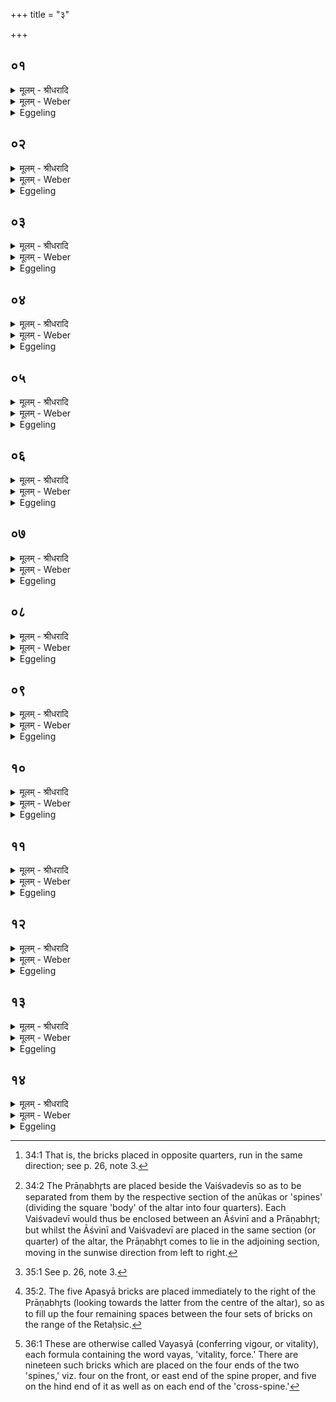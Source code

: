 +++
title = "३"

+++


## ०१
<details><summary>मूलम् - श्रीधरादि</summary>

अ᳘थ प्राणभृ᳘त ऽउ᳘पदधाति॥  
(त्ये) एतद्वै᳘ देवा᳘ ऽअब्रुवंश्चेत᳘यध्वमि᳘ति चि᳘तिमिच्छते᳘ति वाव त᳘दब्रुवंस्ते᳘ चेत᳘यमाना व्वायु᳘मेव चि᳘तिमपश्यंस्ता᳘मस्मिन्नदधुस्त᳘थै᳘वास्मिन्नय᳘मेत᳘द्दधाति॥
</details>

<details><summary>मूलम् - Weber</summary>

अ᳘थ प्राणभृ᳘त उ᳘पदधाति॥  
एतद्वै᳘ देवा᳘ अब्रुवंश्चेत᳘यध्वमि᳘ति चि᳘तिमिछते᳘ति वाव त᳘दब्रुवंस्ते᳘ चेत᳘यमाना वायु᳘मेव चि᳘तिमपश्यंस्ता᳘मस्मिन्नदधुस्त᳘थैॗवास्मिन्नय᳘मेत᳘द्दधाति॥
</details>

<details><summary>Eggeling</summary>

1. He then lays down the Prāṇabhr̥t (bricks). For at that time the gods said, 'Meditate ye!' whereby, doubtless, they meant to say, 'Seek ye a layer!' Whilst meditating, they saw even that layer, the wind: they put it into that (fire-altar), and in like manner does he (the priest) now put it therein.
</details>

## ०२
<details><summary>मूलम् - श्रीधरादि</summary>

प्राणभृ᳘त ऽउ᳘पदधाति॥  
प्राणो वै᳘ व्वायु᳘र्व्वायु᳘मे᳘वास्मिन्नेत᳘द्दधाति रेतःसि᳘चोर्व्वे᳘लयेमे वै᳘ रेतःसि᳘चावनयो᳘स्त᳘द्वायुं᳘ दधाति त᳘स्मादन᳘योर्व्वायुः᳘ सर्व्व᳘त ऽउ᳘पदधाति सर्व्व᳘तस्त᳘द्वायुं᳘ दधाति त᳘स्मात्सर्व्व᳘तो व्वायुः᳘ सर्व्व᳘तः समी᳘चीः सर्व्व᳘तस्त᳘त्सम्य᳘ञ्चं व्वायुं᳘ दधाति त᳘स्मात्सर्व्व᳘तः सम्य᳘ङ्भूत्वा स᳘र्व्वाभ्यो दिग्भ्यो᳘ व्वाति दि᳘श्या ऽअनू᳘पदधाति दिक्षु त᳘द्वायुं᳘ दधाति त᳘स्मात्स᳘र्व्वासु दिक्षु᳘ व्वायुः[[!!]]॥
</details>

<details><summary>मूलम् - Weber</summary>

प्राणभृ᳘त उ᳘पदधाति॥  
प्राणो वै᳘ वायु᳘र्वायु᳘मेॗवास्मिन्नेत᳘द्दधाति रेतःसि᳘चोर्वे᳘लयेमे वै᳘ रेतःसि᳘चावनयो᳘स्त᳘द्वायुं᳘ दधाति त᳘स्मादन᳘योर्वायुः᳘ सर्वत उ᳘पदधाति सर्व᳘तस्त᳘द्वायुं᳘ दधाति त᳘स्मात्सर्व᳘तो वायुः᳘ सर्व᳘तः समी᳘चीः सर्व᳘तस्त᳘त्सम्य᳘ञ्चं वायुं᳘ दधाति त᳘स्मात्सर्व᳘तः सम्य᳘ङ्भूत्वा स᳘र्वाभ्यो दिग्भ्यो᳘ वाति दि᳘श्या अनू᳘पदधाति दिक्षु त᳘द्वायुं᳘ दधाति त᳘स्मात्स᳘र्वासु दिक्षु᳘ वायुः᳟॥
</details>

<details><summary>Eggeling</summary>

2. He lays down the Prāṇabhr̥ts,--wind, doubtless, is breath: it is wind (air) he thus bestows Upon him (Agni). On the range of the Retaḥsic (they are placed); for the Retaḥsic are these two (worlds): it is within these two (worlds) that he thus places the wind; whence there is wind within these two (worlds).

 He places them on every side: he thus places wind on all sides, whence the wind is everywhere. [He places them so as] on every side to run in the same direction [^egg_87]: he thus makes the wind everywhere (to blow) in the same direction, whence, having become united, it blows from all quarters in the same direction. He lays them down alongside of the regional (bricks) [^egg_88]: he thereby places the wind in the regions, whence there is wind in all the regions.

[^egg_87]: 34:1 That is, the bricks placed in opposite quarters, run in the same direction; see p. 26, note 3.

[^egg_88]: 34:2 The Prāṇabhr̥ts are placed beside the Vaiśvadevīs so as to be separated from them by the respective section of the anūkas or 'spines' (dividing the square 'body' of the altar into four quarters). Each Vaiśvadevī would thus be enclosed between an Āśvinī and a Prāṇabhr̥t; but whilst the Āśvinī and Vaiśvadevī are placed in the same section (or quarter) of the altar, the Prāṇabhr̥t comes to lie in the adjoining section, moving in the sunwise direction from left to right.
</details>

## ०३
<details><summary>मूलम् - श्रीधरादि</summary>

(र्य᳘) य᳘द्वेव᳘ प्राणभृ᳘त ऽउपद᳘धाति॥  
(त्या᳘) आ᳘स्वे᳘वैत᳘त्प्रजा᳘सु प्राणा᳘न्दधाति ता ऽअ᳘नन्तर्हिता व्वैश्वदेवी᳘भ्य ऽउ᳘पदधात्य᳘नन्तर्हितांस्त᳘त्प्रजा᳘भ्यः प्राणा᳘न्दधाति प्राणं᳘ मे पाह्यपानं᳘ मे᳘ पाहि व्व्यानं᳘ मे पाहि च᳘क्षुर्म ऽउर्व्व्या व्वि᳘भाहि श्रो᳘त्रं मे श्लोकये᳘त्येता᳘ने᳘वास्वेत᳘त्कॢप्ता᳘न्प्राणा᳘न्दधाति॥
</details>

<details><summary>मूलम् - Weber</summary>

य᳘द्वेव᳘ प्राणभृ᳘त उपद᳘धाति॥  
आॗस्वेॗवैत᳘त्प्रजा᳘सु प्राणा᳘न्दधाति ता अ᳘नन्तर्हिता वैश्वदेवी᳘भ्य उ᳘पदधात्य᳘नन्तर्हितांस्त᳘त्प्रजा᳘भ्यः प्राणा᳘न्दधाति प्राण᳘म् मे पाह्यपान᳘म् मे᳘ पाहि व्यान᳘म् मे पाहि च᳘क्षुर्म उर्व्या बि᳘भाहि श्रो᳘त्रम् मे श्लोकये᳘त्येता᳘नेॗवास्वेत᳘त्कॢप्ता᳘न्प्राणा᳘न्दधाति॥
</details>

<details><summary>Eggeling</summary>

3. And, again, as to why he lays down the Prāṇabhr̥ts;--it is that he thereby bestows vital airs on these creatures. He places them so as not to be separated from the Vaiśvadevīs: he thereby bestows vital airs not separated from the creatures. [He lays them down with, Vāj. S. XIV, 8], 'Preserve mine up-breathing! Preserve my down-breathing! Preserve my through-breathing! Make mine eye shine far and wide! Make mine ear resound!' He thereby bestows on them properly constituted vital airs.
</details>

## ०४
<details><summary>मूलम् - श्रीधरादि</summary>

(त्य᳘) अ᳘थाप᳘स्या ऽउ᳘पदधाति॥  
(त्ये) एतद्वै᳘ देवा᳘ ऽअब्रुवंश्चेत᳘यध्वमि᳘ति चि᳘तिमिच्छते᳘ति वाव त᳘दब्रुवंस्ते᳘ चेत᳘यमाना व्वृ᳘ष्टिमेव चि᳘तिमपश्यंस्ता᳘मस्मिन्नदधुस्त᳘थै᳘वास्मिन्नय᳘मेत᳘द्दधाति॥
</details>

<details><summary>मूलम् - Weber</summary>

अ᳘थापॗस्या उ᳘पदधाति॥  
एतद्वै᳘ देवा᳘ अब्रुवंश्चेत᳘यध्वमि᳘ति चि᳘तिमिछते᳘ति वाव त᳘दब्रुवंस्ते᳘ चेत᳘यमाना वृ᳘ष्टिमेव चि᳘तिमपश्यंस्ता᳘मस्मिन्नदधुस्त᳘थैॗवास्मिन्नय᳘मेत᳘द्दधाति॥
</details>

<details><summary>Eggeling</summary>

4. He then lays down the Apasyā (bricks). For the gods, at that time, spake, 'Meditate ye!' whereby, doubtless, they meant to say, 'Seek ye a layer!' Whilst meditating, they saw even that layer, rain:

they put it into that (fire-altar) and in like manner does he now put it therein.
</details>

## ०५
<details><summary>मूलम् - श्रीधरादि</summary>

(त्य) अप᳘स्या ऽउ᳘पदधाति॥  
(त्या᳘) आ᳘पो वै व्वृ᳘ष्टिर्वृ᳘ष्टिमे᳘वास्मिन्नेत᳘द्दधाति रेतःसि᳘चोर्व्वे᳘लयेमे वै᳘ रेतःसि᳘चावन᳘योस्तद्वृ᳘ष्टिं दधाति त᳘स्मादन᳘योर्व्वर्षति सर्व्व᳘त ऽउ᳘पदधाति सर्व्व᳘तस्तद्वृ᳘ष्टिं दधाति त᳘स्मात्सर्व्व᳘तो व्वर्षति सर्व्व᳘तः समी᳘चीः सर्व्व᳘तस्त᳘त्समी᳘चीं व्वृ᳘ष्टिं दधाति त᳘स्मात्सर्व्व᳘तः सम्य᳘ङ्भूत्वा स᳘र्व्वाभ्यो दिग्भ्यो᳘ व्वर्षति व्वाय᳘व्या ऽअनू᳘पदधाति व्वायौ तद्वृ᳘ष्टिं दधाति त᳘स्माद्यां दि᳘शं व्वायुरे᳘ति तां[[!!]] दि᳘शं व्वृ᳘ष्टिर᳘न्वेति॥
</details>

<details><summary>मूलम् - Weber</summary>

अपॗस्या उ᳘पदधाति॥  
आ᳘पो वै वृ᳘ष्टिर्वृ᳘ष्टिमेॗवास्मिन्नेत᳘द्दधाति रेतःसि᳘चोर्वे᳘लयेमे वै᳘ रेतःसि᳘चावन᳘योस्तद्वृ᳘ष्टिं दधाति त᳘स्मादन᳘योर्वर्षति सर्व᳘त उ᳘पदधाति सर्व᳘तस्तद्वृ᳘ष्टिं दधाति त᳘स्मात्सर्व᳘तो वर्षति सर्व᳘तः समी᳘चीः सर्व᳘तस्त᳘मी᳘चीं वृ᳘ष्टिं दधाति त᳘स्मात्सर्व᳘तः सम्य᳘ङ्भूत्वा स᳘र्वाभ्यो दिग्भ्यो᳘ वर्षति वायॗव्या अनू᳘पदधाति वायौ तद्वृ᳘ष्टिं दधाति त᳘स्माद्यां दि᳘शं वायुरे᳘ति तां᳘ दिशं वृ᳘ष्टिर᳘न्वेति॥
</details>

<details><summary>Eggeling</summary>

5. He put on the Apasyās; for rain is water (ap); it is rain he thereby puts into it (the altar; or into him, Agni). On the range of the Retaḥsic (he places them), for, the Retaḥsic being these two (worlds), it is on these two (worlds) that he thereby bestows rain, whence it rains therein. He places them on every side: he thus puts rain everywhere, whence it rains everywhere. [He places them] so as everywhere to run in the same direction [^egg_89]: he thereby bestows rain (falling) everywhere in the same direction, whence the rain falls everywhere, and from all quarters, in the same direction. He places them alongside of those referring to the wind [^egg_90]: he thereby puts rain into the wind, whence rain follows to whatever quarter the wind goes.

[^egg_89]: 35:1 See p. 26, note 3.

[^egg_90]: 35:2. The five Apasyā bricks are placed immediately to the right of the Prāṇabhr̥ts (looking towards the latter from the centre of the altar), so as to fill up the four remaining spaces between the four sets of bricks on the range of the Retaḥsic.
</details>

## ०६
<details><summary>मूलम् - श्रीधरादि</summary>

य᳘द्वे᳘वाप᳘स्या ऽउपद᳘धाति॥  
(त्ये᳘) ए᳘ष्वे᳘वैत᳘त्प्राणे᳘ष्वपो᳘ दधाति ता ऽअ᳘नन्तर्हिताः प्राणभृ᳘द्भ्य ऽउ᳘पदधात्य᳘नन्तर्हितास्त᳘त्प्राणे᳘भ्यो ऽपो᳘ दधात्य᳘थो ऽअ᳘न्नं वा ऽआपो᳘ ऽनन्तर्हितं त᳘त्प्राणेभ्यो᳘ ऽन्नं दधात्यपः᳘ पिन्वौ᳘षधीर्जिन्व द्विपा᳘दव च᳘तुष्पात्पाहि दिवो व्वृ᳘ष्टिमे᳘रये᳘त्येता᳘ ऽए᳘वैष्वेत᳘त्कॢप्ता᳘ ऽअपो᳘ दधाति॥
</details>

<details><summary>मूलम् - Weber</summary>

य᳘द्वेॗवापॗस्या उपद᳘धाति॥  
एॗष्वेॗवैत᳘त्प्राणे᳘ष्वपो᳘ दधाति ता अ᳘न्तर्हिताः प्राणभृ᳘द्भ्य उ᳘पदधात्य᳘नन्तर्हितास्त᳘त्प्राणे᳘भ्यो ऽपो᳘ दधात्य᳘थो अ᳘न्नं वा आपो᳘ ऽनन्तर्हितं त᳘त्प्राणेभ्यो᳘ ऽन्नं दधात्यपः᳘ पिन्वौ᳘षधीर्जिन्व द्विपा᳘दव च᳘तुष्पात्पाहि दिवो वृ᳘ष्टिमे᳘रये᳘त्येता᳘ एॗवैष्वेत᳘त्कॢप्ता᳘ अपो᳘ दधाति॥
</details>

<details><summary>Eggeling</summary>

6. And, again, as to why he lays down Apasyās,--he thereby puts water into the vital airs. He places them so as not to be separated from the Prāṇabhr̥ts: he thus places the water so as not to be separate from the vital airs. Moreover, water is food: he thus introduces food not separated from (the channels of) the vital airs. [He lays them down with, Vāj. S. XIV, 8], 'Make the waters swell! Quicken the plants! Bless thou the two-footed! Protect the four-footed! Draw thou rain from the sky!' He thereby puts water that is made fit, into those (vital airs).
</details>

## ०७
<details><summary>मूलम् - श्रीधरादि</summary>

(त्य) अ᳘थ च्छन्द᳘स्या ऽउ᳘पदधाति॥  
(त्ये) एतद्वै᳘ देवा᳘ ऽअब्रुवंश्चेत᳘यध्वमि᳘ति चि᳘तिमिच्छते᳘ति वाव त᳘दब्रुवंस्ते᳘ चेत᳘यमानाः पशू᳘नेव चि᳘तिमपश्यंस्ता᳘मस्मिन्नदधुस्त᳘थै᳘वास्मिन्नय᳘मेत᳘द्दधाति॥
</details>

<details><summary>मूलम् - Weber</summary>

अ᳘थ छन्दॗस्या उ᳘पदधाति॥  
एतद्वै᳘ देवा᳘ अब्रुवंश्चेत᳘यध्वमि᳘ति चि᳘तिमिछते᳘ति वाव त᳘दब्रुवंस्ते᳘ चेत᳘यमानाः पशू᳘नेव चि᳘तिमपश्यंस्ता᳘मस्मिन्नदधुस्त᳘थैॗवास्मिन्नय᳘मेत᳘द्दधाति॥
</details>

<details><summary>Eggeling</summary>

7. He then lays down the Chandasyā [^egg_91] (bricks) for the gods, at that time, spake, 'Meditate ye!' whereby, doubtless, they meant to say, 'Seek ye a layer!' Whilst meditating, they saw even that layer, cattle (or beasts): they put it therein, and, in like manner, does he now put it therein.

[^egg_91]: 36:1 These are otherwise called Vayasyā (conferring vigour, or vitality), each formula containing the word vayas, 'vitality, force.' There are nineteen such bricks which are placed on the four ends of the two 'spines,' viz. four on the front, or east end of the spine proper, and five on the hind end of it as well as on each end of the 'cross-spine.'
</details>

## ०८
<details><summary>मूलम् - श्रीधरादि</summary>

छन्द᳘स्या ऽउ᳘पदधाति॥  
पश᳘वो वै छ᳘न्दाᳫँ᳭सि पशू᳘ने᳘वास्मिन्नेत᳘द्दधाति सर्व्व᳘त ऽउ᳘पदधाति सर्व्व᳘तस्त᳘त्पशू᳘न्दधाति त᳘स्मात्सर्व्व᳘तः पश᳘वो ऽप᳘स्या ऽअनू᳘पदधात्यप्सु त᳘त्पशून्प्र᳘तिष्ठापयति त᳘स्माद्यदा व्व᳘र्षत्य᳘थ पश᳘वः प्र᳘तितिष्ठन्ति॥
</details>

<details><summary>मूलम् - Weber</summary>

छन्दॗस्या उ᳘पदधाति॥  
पश᳘वो वै छ᳘न्दांसि पशू᳘नेॗवास्मिन्नेत᳘द्दधाति सर्व᳘त उ᳘पदधाति सर्व᳘तस्त᳘त्पशू᳘न्दधाति त᳘स्मात्सर्व᳘तः पश᳘वो ऽपॗस्या अनू᳘पदधात्यप्सु त᳘त्पशून्प्र᳘तिष्ठापयति त᳘स्माद्यदा व᳘र्षत्य᳘थ पश᳘वः प्र᳘तितिष्ठन्ति॥
</details>

<details><summary>Eggeling</summary>

8. He lays down the Chandasyās; for the metres (chandas) are cattle: it is cattle he thus puts into it (or, bestows on him, Agni). On every side (he places them): he thereby places cattle (or beasts) everywhere, whence there are cattle everywhere. He places them alongside of the Apasyās: he thus establishes the cattle on (or, near) water, whence cattle thrive when it rains.
</details>

## ०९
<details><summary>मूलम् - श्रीधरादि</summary>

य᳘द्वेव᳘ च्छन्द᳘स्या ऽउपद᳘धाति॥  
प्रजा᳘पतेर्व्वि᳘स्रस्तात्पश᳘व ऽउ᳘दक्रामंश्छ᳘न्दाᳫँ᳭सि भूत्वा ता᳘न्गायत्री छ᳘न्दो भूत्वा व्व᳘यसा ऽऽप्नोत्तद्य᳘द्गायत्र्या᳘ ऽऽप्नोदेतद्धि छ᳘न्द ऽआ᳘शिष्ठᳫँ᳭ सा त᳘द्भूत्वा᳘ प्रजा᳘पतिरेता᳘न्पशून्व᳘यसा ऽऽप्नोत्॥
</details>

<details><summary>मूलम् - Weber</summary>

य᳘द्वेव᳘ छन्दॗस्या उपद᳘धाति॥  
प्रजा᳘पतेर्वि᳘स्रस्तात्पश᳘व उ᳘दक्रामंश्छ᳘न्दांसि भूत्वा ता᳘न्गायत्री छ᳘न्दो भूत्वा व᳘यसाप्नोत्तद्य᳘द्गायत्र्या᳘प्नोदेतद्धि छ᳘न्द आ᳘शिष्ठᳫं सा त᳘द्भूत्वा᳘ प्रजा᳘पतिरेता᳘न्पशून्व᳘यसाप्नोत्॥
</details>

<details><summary>Eggeling</summary>

9. And, again, as to why he lays down Chandasyās. When Prajāpati was relaxed, the cattle, having become metres, went from him. Gāyatrī, having become a metre, overtook them by dint of her vigour; and as to how Gāyatrī overtook them, it is that this is the quickest (shortest) metre. And so Prajāpati, in the form of that (Gāyatrī), by dint of his vigour, overtook those cattle.
</details>

## १०
<details><summary>मूलम् - श्रीधरादि</summary>

(न्मू) मूर्धा व्व᳘य ऽइ᳘ति॥  
प्रजा᳘पतिर्व्वै᳘ मूर्धा स व्व᳘यो ऽभवत्प्रजा᳘पतिश्छ᳘न्द ऽइ᳘ति प्रजा᳘पतिरेव च्छ᳘न्दो ऽभवत्॥
</details>

<details><summary>मूलम् - Weber</summary>

मूर्धा व᳘य इ᳘ति॥  
प्रजा᳘पतिर्वै᳘ मूर्धा स व᳘यो ऽभवत्प्रजा᳘पतिश्छ᳘न्द इ᳘ति प्रजा᳘पतिरेव छ᳘न्दो ऽभवत्॥
</details>

<details><summary>Eggeling</summary>

10. [He lays down four in front, with, Vāj. S. XIV, 9], 'The head is vigour,'--Prajāpati, doubtless, is the head: it is he that became vigour;--'Prajāpati the metre,'--Prajāpati indeed became a metre.
</details>

## ११
<details><summary>मूलम् - श्रीधरादि</summary>

(क्ष) क्षत्रं व्व᳘य ऽइ᳘ति॥  
प्रजा᳘पतिर्वै᳘ क्षत्रᳫँ᳭ स व्व᳘यो ऽभवन्म᳘यन्दं छ᳘न्द ऽइ᳘ति यद्वा ऽअ᳘निरुक्तं तन्म᳘यन्दम᳘निरुक्तो वै᳘ प्रजा᳘पतिः प्रजा᳘पतिरेञ्च्छ᳘न्दो ऽभवत्॥
</details>

<details><summary>मूलम् - Weber</summary>

क्षत्रं व᳘य इ᳘ति॥  
प्रजा᳘पतिर्वै᳘ क्षत्रᳫं स व᳘यो ऽभवन्म᳘यंदं छ᳘न्द इ᳘ति यद्वा अ᳘निरुक्तं तन्म᳘यंदम᳘निरुक्तो वै᳘ प्रजा᳘पतिः प्रजा᳘पतिरेव छ᳘न्दो ऽभवत्॥
</details>

<details><summary>Eggeling</summary>

11. 'The Kshatra is vigour,'--the Kshatra, doubtless, is Prajāpati, it is he that became vigour;--'the pleasure-giving metre,'--what is undefined

that is pleasure-giving; and Prajāpati is undefined, and Prajāpati indeed became a metre.
</details>

## १२
<details><summary>मूलम् - श्रीधरादि</summary>

(द्वि) व्विष्टम्भो व्व᳘य ऽइ᳘ति॥  
प्रजा᳘पतिर्व्वै᳘ व्विष्टम्भः स व्व᳘यो ऽभवद᳘धिपतिश्छ᳘न्द ऽइ᳘ति प्रजा᳘पतिर्वा ऽअ᳘धिपतिः प्रजा᳘पतिरेव च्छ᳘न्दो ऽभवत्॥
</details>

<details><summary>मूलम् - Weber</summary>

विष्टम्भो व᳘य इ᳘ति॥  
प्रजा᳘पतिर्वै᳘ विष्टम्भः स व᳘यो ऽभवद᳘धिपतिश्छ᳘न्द इ᳘ति प्रजा᳘पतिर्वा अ᳘धिपतिः प्रजा᳘पतिरेव छ᳘न्दो ऽभवत्॥
</details>

<details><summary>Eggeling</summary>

12. 'Support is vigour,'--the support, doubtless, is Prajāpati: it is he that became vigour;--'the over-lord the metre,'--the over-lord, doubtless, is Prajāpati, and Prajāpati indeed became a metre.
</details>

## १३
<details><summary>मूलम् - श्रीधरादि</summary>

(द्वि) व्विश्व᳘कर्मा व्व᳘य ऽइ᳘ति॥  
प्रजा᳘परिर्वै᳘ व्विश्व᳘कर्मा स व्व᳘यो ऽभवत्परमेष्ठी छ᳘न्द ऽइत्या᳘पो वै᳘ प्रजा᳘पतिः परमेष्ठी ता हि᳘ परमे स्था᳘ने ति᳘ष्ठन्ति प्रजा᳘पतिरेव᳘ परमेष्ठी छ᳘न्दो ऽभवत्॥
</details>

<details><summary>मूलम् - Weber</summary>

विश्व᳘कर्मा व᳘य इ᳘ति॥  
प्रजा᳘परिर्वै᳘ विश्व᳘कर्मा स व᳘यो ऽभवत्परमेष्ठी छ᳘न्द इत्या᳘पो वै᳘ प्रजा᳘पतिः परमेष्ठी ता हि᳘ परमे स्था᳘ने ति᳘ष्ठन्ति प्रजा᳘पतिरेव᳘ परमेष्ठी छ᳘न्दो ऽभवत्॥
</details>

<details><summary>Eggeling</summary>

13. 'The All-worker is vigour,'--the All-worker, doubtless, is Prajāpati: it is he that became vigour;--'the highest lord the metre,'--Prajāpati, the highest lord, doubtless, is the waters, for they (the waters of heaven) are in the highest place: Prajāpati, the highest lord, indeed became a metre.
</details>

## १४
<details><summary>मूलम् - श्रीधरादि</summary>

(त्ता᳘) ता᳘नि वा᳘ ऽएता᳘नि॥  
चत्वा᳘रि[[!!]] व्व᳘याᳫँ᳭सि चत्वा᳘रि[[!!]] च्छ᳘न्दाᳫँ᳭सि त᳘दष्टा᳘वष्टा᳘क्षरा गाय᳘त्र्येषा वै सा᳘ गायत्री या त᳘द्भूत्वा᳘ प्रजा᳘पतिरेता᳘न्पशून्व᳘यसा᳘ ऽऽप्नोत्त᳘स्माज्जीर्णं᳘ पशुं व्व᳘यसा ऽऽप्त ऽइत्या᳘चक्षते त᳘स्मादु स᳘र्व्वास्वेव व्व᳘यो व्व᳘य ऽइत्य᳘नुवर्तते᳘ ऽथ᳘ ये ऽस्मात्ते᳘ पश᳘व ऽउद᳘क्रामन्नेते ते प᳘ञ्चदशो᳘त्तरे व्व᳘ज्रो वै᳘ पश᳘वो व्व᳘ज्रः पञ्चदशस्त᳘स्माद्य᳘स्य पश᳘वो भ᳘वन्त्य᳘पैव स᳘ पाप्मा᳘नᳫँ᳭ हते व्व᳘ज्रो हैव त᳘स्य पाप्मा᳘नम᳘पहन्ति त᳘स्माद्यां कां᳘ च दि᳘शं पशुमाने᳘ति व्व᳘ज्रविहताᳫँ᳭ हैव ताम᳘न्वेति॥
</details>
<details><summary>मूलम् - Weber</summary>

ता᳘नि वा᳘ एता᳘नि॥  
च᳘त्वारि व᳘यांसि च᳘त्वारि छ᳘न्दांसि त᳘दष्टा᳘वष्टा᳘क्षरा गायॗत्र्येषा वै सा᳘ गायत्री या त᳘द्भूत्वा᳘ प्रजा᳘पतिरेता᳘न्पशून्व᳘यसा᳘प्नोत्त᳘स्माज्जीर्ण᳘म् पशुं व᳘यसाप्त इत्या᳘चक्षते त᳘स्मादु स᳘र्वास्वेव व᳘यो व᳘य इत्य᳘मुवर्तते᳘ ऽथॗ ये ऽस्मात्ते᳘ पश᳘व उद᳘क्रामन्नेते ते प᳘ञ्चदशो᳘त्तरे व᳘ज्रो वै᳘ पश᳘वो व᳘ज्रः पञ्चदशस्त᳘स्माद्य᳘स्य पश᳘वो भ᳘वन्त्य᳘पैव स᳘ पाप्मा᳘नᳫं हते व᳘ज्रो हैव त᳘स्य पाप्मा᳘नम᳘पहन्ति त᳘स्माद्यां कां᳘ च दि᳘शम् पशुमाने᳘ति व᳘ज्रविहिताᳫं हैव ताम᳘न्वेति॥
</details>
<details><summary>Eggeling</summary>

14. These then are four kinds of vigour, and four metres; this (makes) eight,--the Gāyatrī consists of eight syllables: this, assuredly, is that same Gāyatrī in the form of which Prajāpati then, by his vigour, overtook those cattle; whence they say of worn-out cattle that they are overtaken by vigour (or, age), and hence (the word) 'vigour' recurs with all (these bricks). And those cattle which went away from him (Prajāpati) are these fifteen other (formulas): the cattle are a thunderbolt, and the thunderbolt is fifteenfold: whence he who possesses cattle, drives off the evildoer, for the thunderbolt drives off the evildoer for him. And in whatever direction, therefore, the possessor of cattle goes, that he finds torn up by the thunderbolt.
</details>

